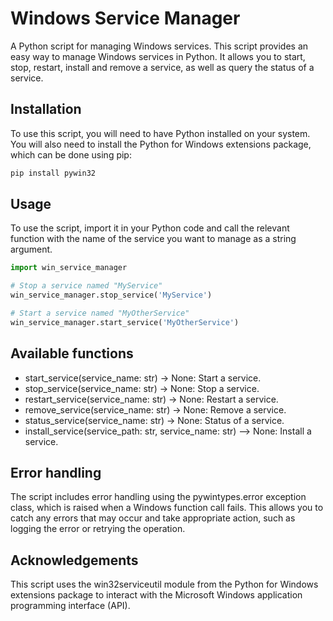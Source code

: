 # Windows Service Manager


A Python script for managing Windows services. This script provides an easy way to manage Windows services in Python. It allows you to start, stop, restart, install and remove a service, as well as query the status of a service.

## Installation
To use this script, you will need to have Python installed on your system. You will also need to install the Python for Windows extensions package, which can be done using pip:


```bash
pip install pywin32
```


## Usage
To use the script, import it in your Python code and call the relevant function with the name of the service you want to manage as a string argument.

```python
import win_service_manager

# Stop a service named "MyService"
win_service_manager.stop_service('MyService')

# Start a service named "MyOtherService"
win_service_manager.start_service('MyOtherService')
```

## Available functions
* start_service(service_name: str) -> None: Start a service.
* stop_service(service_name: str) -> None: Stop a service.
* restart_service(service_name: str) -> None: Restart a service.
* remove_service(service_name: str) -> None: Remove a service.
* status_service(service_name: str) -> None: Status of a service.
* install_service(service_path: str, service_name: str) --> None: Install a service.


## Error handling
The script includes error handling using the pywintypes.error exception class, which is raised when a Windows function call fails. This allows you to catch any errors that may occur and take appropriate action, such as logging the error or retrying the operation.


## Acknowledgements
This script uses the win32serviceutil module from the Python for Windows extensions package to interact with the Microsoft Windows application programming interface (API).
